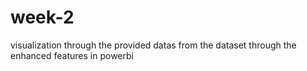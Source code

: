 # week-2
visualization through the provided datas from the dataset through the enhanced features in powerbi
